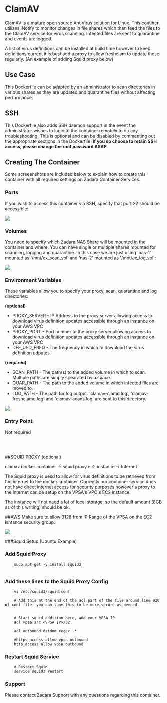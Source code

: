 # ClamAV

ClamAV is a mature open source AntiVirus solution for Linux.  This continer utilizes iNotify to monitor changes in file shares which then feed the files to the ClamAV service for virus scanning.  Infected files are sent to quarantine and events are logged.  

A list of virus definitions can be installed at build time however to keep definitions current it is best add a proxy to allow freshclam to update these regularly.  (An example of adding Squid proxy below)


## Use Case

This Dockerfile can be adapted by an administrator to scan directories in various shares as they are updated and quarantine files without affecting performance.


## SSH

This Dockerfile also adds SSH daemon support in the event the administrator wishes to login to the container remotely to do any troubleshooting.  This is optional and can be disabled by commenting out the appropriate sections in the Dockerfile.  **If you do choose to retain SSH access, please change the root password ASAP.**



## Creating The Container

Some screeenshots are included below to explain how to create this container with all required settings on Zadara Container Services.

### Ports

If you wish to access this container via SSH, specify that port 22 should be accessible:

![](https://github.com/zadarastorage/dockerfiles/blob/master/ClamAV/screenshots/add_port.png)

### Volumes

You need to specify which Zadara NAS Share will be mounted in the container and where.  You can have single or multiple shares mounted for scanning, logging and quarantine.  In this case we are just using 'nas-1' mounted as '/mnt/ex_scan_vol' and 'nas-2' mounted as '/mnt/ex_log_vol':

![](https://github.com/zadarastorage/dockerfiles/blob/master/ClamAV/screenshots/add_vol.png)

### Environment Variables

These variables allow you to specify your proxy, scan, quarantine and log directories: 


**(optional)**
 - PROXY_SERVER - IP Address to the proxy server allowing access to download virus definition updates accessible through an instance on your AWS VPC
 - PROXY_PORT - Port number to the proxy server allowing access to download virus definition updates accessible through an instance on your AWS VPC
 - DEF_UPD_FREQ - The frequency in which to download the virus definition udpates

**(required)**
 - SCAN_PATH - The path(s) to the added volume in which to scan.  Multiple paths are simply spearated by a space.
 - QUAR_PATH - The path to the added volume in which infected files are moved to.
 - LOG_PATH - The path for log output.  'clamav-clamd.log', 'clamav-freshclamd.log' and 'clamav-scans.log' are sent to this directory.

![](https://github.com/zadarastorage/dockerfiles/blob/master/ClamAV/screenshots/add_env_variables.png)






### Entry Point

Not required







<br />
<br />



##SQUID PROXY (optional)

clamav docker container -> squid proxy ec2 instance -> Internet

The Squid proxy is uesd to allow for virus definitions to be retrieved from the internet to the docker container.  Currently our container service does not have direct internet access for security purposes however a proxy to the internet can be setup on the VPSA's VPC's EC2 instance. 


The instance will not need a lot of local storage, so the default amount (8GB as of this writing) should be ok.


##AWS
Make sure to allow 3128 from IP Range of the VPSA on the EC2 isntance security group.
	
![](https://github.com/zadarastorage/dockerfiles/blob/master/ClamAV/screenshots/aws_sec_group.png)	

###Squid Setup (Ubuntu Example)	

### Add Squid Proxy
```
	sudo apt-get -y install squid3
	
```



### Add these lines to the Squid Proxy Config
```
	vi /etc/squid3/squid.conf

```

```
	# Add this at the end of the acl part of the file around line 920 of conf file, you can tune this to be more secure as needed.


	# Start squid addition here, add your VPSA IP
	acl vpsa src <VPSA IP>/32

	acl outbound dstdom_regex .*

	#https_access allow vpsa outbound
	http_access allow vpsa outbound
```


### Restart Squid Service

```
	# Restart Squid
	service squid3 restart
```




### Support

Please contact Zadara Support with any questions regarding this container.	

